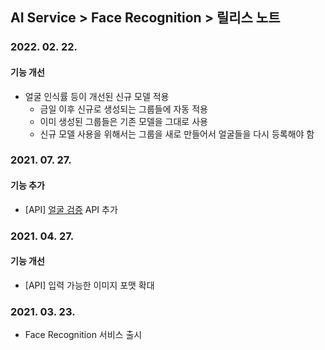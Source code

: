 ## AI Service > Face Recognition > 릴리스 노트

### 2022. 02. 22.
#### 기능 개선
* 얼굴 인식률 등이 개선된 신규 모델 적용
	* 금일 이후 신규로 생성되는 그룹들에 자동 적용
	* 이미 생성된 그룹들은 기존 모델을 그대로 사용
	* 신규 모델 사용을 위해서는 그룹을 새로 만들어서 얼굴들을 다시 등록해야 함

### 2021. 07. 27.
#### 기능 추가
* [API] [얼굴 검증](./api-guide/#verify) API 추가

### 2021. 04. 27.
#### 기능 개선
* [API] 입력 가능한 이미지 포맷 확대

### 2021. 03. 23.
* Face Recognition 서비스 출시
